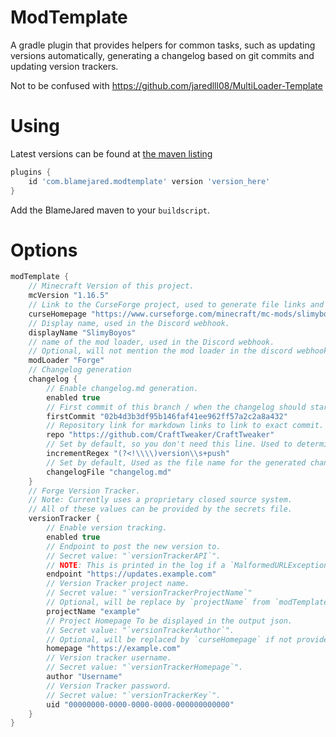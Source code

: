 # ModTemplate

A gradle plugin that provides helpers for common tasks, such as updating versions automatically, generating a changelog based on git commits and updating version trackers.

Not to be confused with https://github.com/jaredlll08/MultiLoader-Template

# Using

Latest versions can be found at [the maven listing](https://maven.blamejared.com/com/blamejared/modtemplate/com.blamejared.modtemplate.gradle.plugin/)

```groovy
plugins {
    id 'com.blamejared.modtemplate' version 'version_here'
}
```

Add the BlameJared maven to your `buildscript`.

# Options

```groovy
modTemplate {
    // Minecraft Version of this project.
    mcVersion "1.16.5"
    // Link to the CurseForge project, used to generate file links and for the update tracker.
    curseHomepage "https://www.curseforge.com/minecraft/mc-mods/slimyboyos"
    // Display name, used in the Discord webhook.
    displayName "SlimyBoyos"
    // name of the mod loader, used in the Discord webhook.
    // Optional, will not mention the mod loader in the discord webhook if not provided.
    modLoader "Forge"
    // Changelog generation
    changelog {
        // Enable changelog.md generation.
        enabled true
        // First commit of this branch / when the changelog should start generating from.
        firstCommit "02b4d3b3df95b146faf41ee962ff57a2c2a8a432"
        // Repository link for markdown links to link to exact commit.
        repo "https://github.com/CraftTweaker/CraftTweaker"
        // Set by default, so you don't need this line. Used to determine when to start a new changelog (Won't have any commit before commits with this message).
        incrementRegex "(?<!\\\\)version\\s+push"
        // Set by default, Used as the file name for the generated changelog.
        changelogFile "changelog.md"
    }
    // Forge Version Tracker.
    // Note: Currently uses a proprietary closed source system.
    // All of these values can be provided by the secrets file.
    versionTracker {
        // Enable version tracking.
        enabled true
        // Endpoint to post the new version to.
        // Secret value: "`versionTrackerAPI`".
        // NOTE: This is printed in the log if a `MalformedURLException` is thrown!
        endpoint "https://updates.example.com"
        // Version Tracker project name.
        // Secret value: "`versionTrackerProjectName`"
        // Optional, will be replace by `projectName` from `modTemplate` if not provided.
        projectName "example"
        // Project Homepage To be displayed in the output json.
        // Secret value: "`versionTrackerAuthor`".
        // Optional, will be replaced by `curseHomepage` if not provided.
        homepage "https://example.com"
        // Version tracker username.
        // Secret value: "`versionTrackerHomepage`".
        author "Username"
        // Version Tracker password.
        // Secret value: "`versionTrackerKey`".
        uid "00000000-0000-0000-0000-000000000000"
    }
}
```
